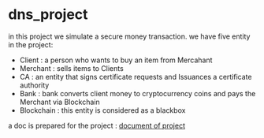 # dns_project
in  this project we simulate a secure money transaction.
we have five entity in the project:


- Client : a person who wants to buy an item from Mercahant
- Merchant : sells items to Clients
- CA : an entity that signs certificate requests and Issuances a certificate authority
- Bank : bank converts client money to cryptocurrency coins and pays the Merchant via Blockchain
- Blockchain : this entity is considered as a blackbox 

a doc is prepared for the project : [document of project](https://docs.google.com/document/d/1PqKp1oE-Tc_-vsXRNAMeXZOr8z_xb5usI8d3msmIilA/edit?usp=sharing)

